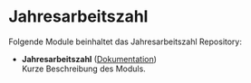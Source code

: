 # Jahresarbeitszahl

Folgende Module beinhaltet das Jahresarbeitszahl Repository:

- __Jahresarbeitszahl__ ([Dokumentation](Jahresarbeitszahl))  
	Kurze Beschreibung des Moduls.